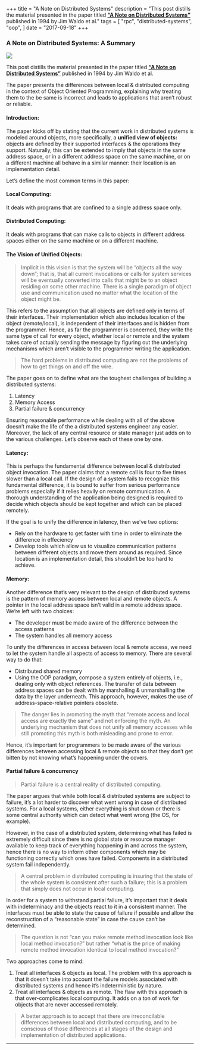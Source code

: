 +++
title = "A Note on Distributed Systems"
description = "This post distills the material presented in the paper titled [**“A Note on Distributed Systems”**](http://citeseerx.ist.psu.edu/viewdoc/summary?doi=10.1.1.41.7628) published in 1994 by Jim Waldo et al."
tags = [
    "rpc",
    "distributed-systems",
    "oop",
]
date = "2017-09-18"
+++

### A Note on Distributed Systems: A Summary

![](https://cdn-images-1.medium.com/max/1024/1*tYxWuyksovxA1Thu8PggPQ.jpeg)

This post distills the material presented in the paper titled [**“A Note on Distributed Systems”**](http://citeseerx.ist.psu.edu/viewdoc/summary?doi=10.1.1.41.7628) published in 1994 by Jim Waldo et al.

The paper presents the differences between local & distributed computing in the context of Object Oriented Programming, explaining why treating them to the be same is incorrect and leads to applications that aren’t robust or reliable.

#### Introduction:

The paper kicks off by stating that the current work in distributed systems is modeled around objects, more specifically, a **unified view of objects:** objects are defined by their supported interfaces & the operations they support. Naturally, this can be extended to imply that objects in the same address space, or in a different address space on the same machine, or on a different machine all behave in a similar manner: their location is an implementation detail.

Let’s define the most common terms in this paper:

#### Local Computing:

It deals with programs that are confined to a single address space only.

#### Distributed Computing:

It deals with programs that can make calls to objects in different address spaces either on the same machine or on a different machine.

#### The Vision of Unified Objects:
> Implicit in this vision is that the system will be “objects all the way down”; that is, that all current invocations or calls for system services will be eventually converted into calls that might be to an object residing on some other machine. There is a single paradigm of object use and communication used no matter what the location of the object might be.

This refers to the assumption that all objects are defined only in terms of their interfaces. Their implementation which also includes location of the object (remote/local), is independent of their interfaces and is hidden from the programmer. Hence, as far the programmer is concerned, they write the same type of call for every object, whether local or remote and the system takes care of actually sending the message by figuring out the underlying mechanisms which aren’t visible to the programmer writing the application.

> The hard problems in distributed computing are not the problems of how to get things on and off the wire.

The paper goes on to define what are the toughest challenges of building a distributed systems:

1. Latency
2. Memory Access
3. Partial failure & concurrency

Ensuring reasonable performance while dealing with all of the above doesn’t make the life of the a distributed systems engineer any easier. Moreover, the lack of any central resource or state manager just adds on to the various challenges. Let’s observe each of these one by one.

#### Latency:

This is perhaps the fundamental difference between local & distributed object invocation. The paper claims that a remote call is four to five times slower than a local call. If the design of a system fails to recognize this fundamental difference, it is bound to suffer from serious performance problems especially if it relies heavily on remote communication. A thorough understanding of the application being designed is required to decide which objects should be kept together and which can be placed remotely.

If the goal is to unify the difference in latency, then we’ve two options:

- Rely on the hardware to get faster with time in order to eliminate the difference in effeciency
- Develop tools which allow us to visualize communication patterns between different objects and move them around as required. Since location is an implementation detail, this shouldn’t be too hard to achieve.

#### Memory:

Another difference that’s very relevant to the design of distributed systems is the pattern of memory access between local and remote objects. A pointer in the local address space isn’t valid in a remote address space. We’re left with two choices:

- The developer must be made aware of the difference between the access patterns
- The system handles all memory access

To unify the differences in access between local & remote access, we need to let the system handle all aspects of access to memory. There are several way to do that:

- Distributed shared memory
- Using the OOP paradigm, compose a system entirely of objects, i.e., dealing only with object references. The transfer of data between address spaces can be dealt with by marshalling & unmarshalling the data by the layer underneath. This approach, however, makes the use of address-space-relative pointers obsolete.
> The danger lies in promoting the myth that “remote access and local access are exactly the same” and not enforcing the myth. An underlying mechanism that does not unify all memory accesses while still promoting this myth is both misleading and prone to error.

Hence, it’s important for programmers to be made aware of the various differences between accessing local & remote objects so that they don’t get bitten by not knowing what’s happening under the covers.

#### Partial failure & concurrency
> Partial failure is a central reality of distributed computing.

The paper argues that while both local & distributed systems are subject to failure, it’s a lot harder to discover what went wrong in case of distributed systems. For a local systems, either everything is shut down or there is some central authority which can detect what went wrong (the OS, for example).

However, in the case of a distributed system, determining what has failed is extremely difficult since there is no global state or resource manager available to keep track of everything happening in and across the system, hence there is no way to inform other components which may be functioning correctly which ones have failed. Components in a distributed system fail independently.

> A central problem in distributed computing is insuring that the state of the whole system is consistent after such a failure; this is a problem that simply does not occur in local computing.

In order for a system to withstand partial failure, it’s important that it deals with indeterminacy and the objects react to it in a consistent manner. The interfaces must be able to state the cause of failure if possible and allow the reconstruction of a “reasonable state” in case the cause can’t be determined.

> The question is not “can you make remote method invocation look like local method invocation?” but rather “what is the price of making remote method invocation identical to local method invocation?”

Two approaches come to mind:

1. Treat all interfaces & objects as local. The problem with this approach is that it doesn’t take into account the failure models associated with distributed systems and hence it’s indeterministic by nature.
2. Treat all interfaces & objects as remote. The flaw with this approach is that over-complicates local computing. It adds on a ton of work for objects that are never accessed remotely.
> A better approach is to accept that there are irreconcilable differences between local and distributed computing, and to be conscious of those differences at all stages of the design and implementation of distributed applications.
* * *